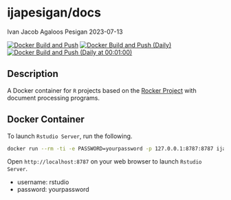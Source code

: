 ijapesigan/docs
================
Ivan Jacob Agaloos Pesigan
2023-07-13

<!-- README.md is generated from README.Rmd. Please edit that file -->
<!-- badges: start -->

[![Docker Build and
Push](https://github.com/ijapesigan/docker-docs/actions/workflows/docker-build-push.yml/badge.svg)](https://github.com/ijapesigan/docker-docs/actions/workflows/docker-build-push.yml)
[![Docker Build and Push
(Daily)](https://github.com/ijapesigan/docker-docs/actions/workflows/docker-build-push-daily.yml/badge.svg)](https://github.com/ijapesigan/docker-docs/actions/workflows/docker-build-push-daily.yml)
[![Docker Build and Push (Daily at
00:01:00)](https://github.com/ijapesigan/docker-docs/actions/workflows/docker-build-push-daily-rocker.yml/badge.svg)](https://github.com/ijapesigan/docker-docs/actions/workflows/docker-build-push-daily-docs.yml)
<!-- badges: end -->

## Description

A Docker container for `R` projects based on the [Rocker
Project](https://rocker-project.org/) with document processing programs.

## Docker Container

To launch `Rstudio Server`, run the following.

``` bash
docker run --rm -ti -e PASSWORD=yourpassword -p 127.0.0.1:8787:8787 ijapesigan/docs
```

Open `http://localhost:8787` on your web browser to launch
`Rstudio Server`.

- username: rstudio
- password: yourpassword
